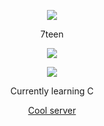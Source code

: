 <p align="center">  
<img src="https://cdn.discordapp.com/emojis/970888072625537034.gif?size=96&quality=lossless">
</p>
<p align="center">
    7teen
<p align="center">  
<img src="https://komarev.com/ghpvc/?username=unoxyzmdfckz&color=grey">
</p>
    <p align="center">
  <img src="https://discord.c99.nl/widget/theme-4/358310460187082763.png"/>
</p>
<p align="center">
Currently learning C
<p align="center">
    <a href="https://discord.gg/pop">Cool server</a>
